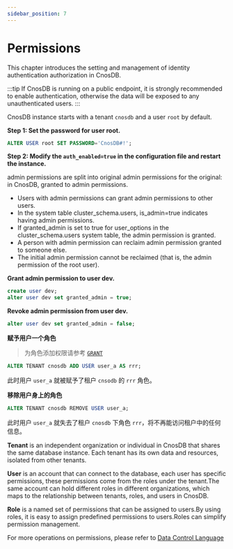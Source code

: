 ```yaml
---
sidebar_position: 7
---
```


# Permissions

This chapter introduces the setting and management of identity authentication authorization in CnosDB.

:::tip
If CnosDB is running on a public endpoint, it is strongly recommended to enable authentication, otherwise the data will be exposed to any unauthenticated users.
:::

CnosDB instance starts with a tenant `cnosdb` and a user `root` by default.

**Step 1: Set the password for user root.**

```sql
ALTER USER root SET PASSWORD='CnosDB#!';
```

**Step 2: Modify the `auth_enabled=true` in the configuration file and restart the instance.**

admin permissions are split into original admin permissions for the original: in CnosDB, granted to admin permissions.

- Users with admin permissions can grant admin permissions to other users.
- In the system table cluster_schema.users, is_admin=true indicates having admin permissions.
- If granted_admin is set to true for user_options in the cluster_schema.users system table, the admin permission is granted.
- A person with admin permission can reclaim admin permission granted to someone else.
- The initial admin permission cannot be reclaimed (that is, the admin permission of the root user).

**Grant admin permission to user dev.**

```sql
create user dev;
alter user dev set granted_admin = true;
```

**Revoke admin permission from user dev.**

```sql
alter user dev set granted_admin = false;
```

**赋予用户一个角色**

> 为角色添加权限请参考 [`GRANT`](../reference/sql/dcl#grant)

```sql
ALTER TENANT cnosdb ADD USER user_a AS rrr;
```

此时用户 `user_a` 就被赋予了租户 `cnsodb` 的 `rrr` 角色。

**移除用户身上的角色**

```sql
ALTER TENANT cnosdb REMOVE USER user_a;
```

此时用户 `user_a` 就失去了租户 `cnosdb` 下角色 `rrr`，将不再能访问租户中的任何信息。

**Tenant** is an independent organization or individual in CnosDB that shares the same database instance. Each tenant has its own data and resources, isolated from other tenants.

**User** is an account that can connect to the database, each user has specific permissions, these permissions come from the roles under the tenant.The same account can hold different roles in different organizations, which maps to the relationship between tenants, roles, and users in CnosDB.

**Role** is a named set of permissions that can be assigned to users.By using roles, it is easy to assign predefined permissions to users.Roles can simplify permission management.

For more operations on permissions, please refer to [Data Control Language](../reference/sql/dcl.md)
